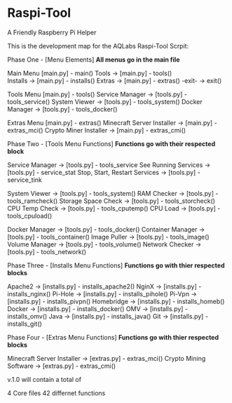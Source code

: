 # Raspi-Tool
A Friendly Raspberry Pi Helper

This is the development map for the AQLabs Raspi-Tool Scrpit:

Phase One - [Menu Elements]     **All menus go in the main file**


Main Menu  [main.py] - main()
Tools                      	 -> [main.py] - tools()       
Installs                   	 -> [main.py] - installs()
Extras    		      	 -> [main.py] - extras()
-exit-    		      	 -> exit()


Tools Menu  [main.py] - tools()
Service Manager            	 -> [tools.py] - tools_service()
System Viewer              	 -> [tools.py] - tools_system()
Docker Manager             	 -> [tools.py] - tools_docker()


Extras Menu  [main.py] - extras()
Minecraft Server Installer        -> [main.py] - extras_mci()
Crypto Miner Installer            -> [main.py] - extras_cmi()




Phase Two - [Tools Menu Functions] **Functions go with their respected block**
						

Service Manager                    -> [tools.py] - tools_service
See Running Services          -> [tools.py] - service_stat
Stop, Start, Restart Services -> [tools.py] - service_tink
 

System Viewer                      -> [tools.py] - tools_system()
RAM Checker                   -> [tools.py] - tools_ramcheck()
Storage Space Check           -> [tools.py] - tools_storcheck()
CPU Temp Check                -> [tools.py] - tools_cputemp()
CPU Load                      -> [tools.py] - tools_cpuload()

Docker Manager                     -> [tools.py] - tools_docker() 
Container Manager		  -> [tools.py] - tools_container()
Image Puller			  -> [tools.py] - tools_image()
Volume Manager                -> [tools.py] - tools_volume()
Network Checker               -> [tools.py] - tools_network()



Phase Three - [Installs Menu Functions] **Functions go with thier respected blocks**

Apache2					  -> [installs.py] - installs_apache2()
NginX					  -> [installs.py] - installs_nginx()
Pi-Hole					  -> [installs.py] - installs_pihole()
Pi-Vpn					  -> [installs.py] - installs_pivpn()
Homebridge				  -> [installs.py] - installs_homeb()
Docker					  -> [installs.py] - installs_docker()
OMV					  -> [installs.py] - installs_omv()
Java					  -> [installs.py] - installs_java()
Git					  -> [installs.py] - installs_git()


Phase Four - [Extras Menu Functions] **Functions go with thier respected blocks**
						
Minecraft Server Installer         -> [extras.py] - extras_mci()
Crypto Mining Software             -> [extras.py] - extras_cmi()



v.1.0 will contain a total of 

4 Core files
42 differnet functions




